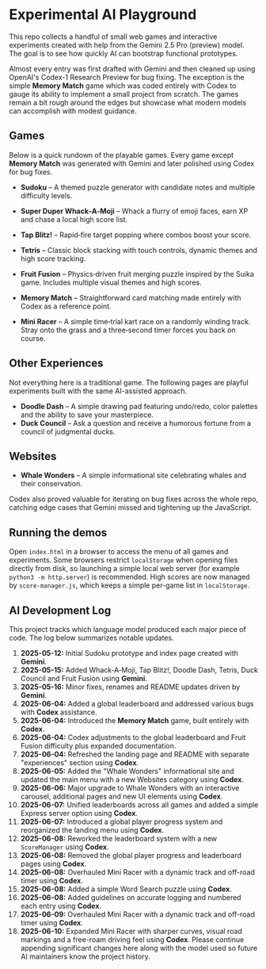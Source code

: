 # Experimental AI Playground

This repo collects a handful of small web games and interactive experiments
created with help from the Gemini 2.5 Pro (preview) model. The goal is to see
how quickly AI can bootstrap functional prototypes.

Almost every entry was first drafted with Gemini and then cleaned up using
OpenAI's Codex-1 Research Preview for bug fixing. The exception is the simple
**Memory Match** game which was coded entirely with Codex to gauge its ability
to implement a small project from scratch. The games remain a bit rough around
the edges but showcase what modern models can accomplish with modest guidance.

## Games

Below is a quick rundown of the playable games. Every game except **Memory
Match** was generated with Gemini and later polished using Codex for bug fixes.

- **Sudoku** – A themed puzzle generator with candidate notes and multiple
  difficulty levels.
- **Super Duper Whack‑A‑Moji** – Whack a flurry of emoji faces, earn XP and
  chase a local high score list.
- **Tap Blitz!** – Rapid‑fire target popping where combos boost your score.
- **Tetris** – Classic block stacking with touch controls, dynamic themes and
  high score tracking.
- **Fruit Fusion** – Physics‑driven fruit merging puzzle inspired by the Suika
  game. Includes multiple visual themes and high scores.
- **Memory Match** – Straightforward card matching made entirely with Codex as
  a reference point.

- **Mini Racer** – A simple time‑trial kart race on a randomly winding track. Stray onto the grass and a three‑second timer forces you back on course.
## Other Experiences

Not everything here is a traditional game. The following pages are playful
experiments built with the same AI-assisted approach.

- **Doodle Dash** – A simple drawing pad featuring undo/redo, color palettes
  and the ability to save your masterpiece.
- **Duck Council** – Ask a question and receive a humorous fortune from a
  council of judgmental ducks.

## Websites

- **Whale Wonders** – A simple informational site celebrating whales and their conservation.

Codex also proved valuable for iterating on bug fixes across the whole repo,
catching edge cases that Gemini missed and tightening up the JavaScript.

## Running the demos

Open `index.html` in a browser to access the menu of all games and experiments.
Some browsers restrict `localStorage` when opening files directly from disk, so
launching a simple local web server (for example `python3 -m http.server`) is
recommended.
High scores are now managed by `score-manager.js`, which keeps a simple per-game list in `localStorage`.
## AI Development Log

This project tracks which language model produced each major piece of code. The log below summarizes notable updates.

1. **2025-05-12:** Initial Sudoku prototype and index page created with **Gemini**.
2. **2025-05-15:** Added Whack‑A‑Moji, Tap Blitz!, Doodle Dash, Tetris, Duck Council and Fruit Fusion using **Gemini**.
3. **2025-05-16:** Minor fixes, renames and README updates driven by **Gemini**.
4. **2025-06-04:** Added a global leaderboard and addressed various bugs with **Codex** assistance.
5. **2025-06-04:** Introduced the **Memory Match** game, built entirely with **Codex**.
6. **2025-06-04:** Codex adjustments to the global leaderboard and Fruit Fusion difficulty plus expanded documentation.
7. **2025-06-04:** Refreshed the landing page and README with separate
   "experiences" section using **Codex**.
8. **2025-06-05:** Added the "Whale Wonders" informational site and updated the
   main menu with a new Websites category using **Codex**.
9. **2025-06-06:** Major upgrade to Whale Wonders with an interactive carousel, additional pages and new UI elements using **Codex**.
10. **2025-06-07:** Unified leaderboards across all games and added a simple
    Express server option using **Codex**.
11. **2025-06-07:** Introduced a global player progress system and reorganized the
    landing menu using **Codex**.
12. **2025-06-08:** Reworked the leaderboard system with a new `ScoreManager` using **Codex**.
13. **2025-06-08:** Removed the global player progress and leaderboard pages using **Codex**.
14. **2025-06-08:** Overhauled Mini Racer with a dynamic track and off-road timer using **Codex**.
15. **2025-06-08:** Added a simple Word Search puzzle using **Codex**.
16. **2025-06-08:** Added guidelines on accurate logging and numbered each entry using **Codex**.
17. **2025-06-09:** Overhauled Mini Racer with a dynamic track and off-road timer using **Codex**.
18. **2025-06-10:** Expanded Mini Racer with sharper curves, visual road markings and a free-roam driving feel using **Codex**.
Please continue appending significant changes here along with the model used so future AI maintainers know the project history.

